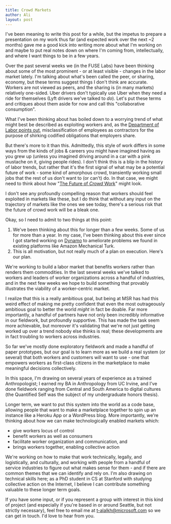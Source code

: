 ```yaml
---
title: Crowd Markets
author: Ali
layout: post
---
```

I've been meaning to write this post for a while, but the impetus to prepare a presentation on my work thus far (and expected work over the next ~2 months) gave me a good kick into writing more about what I'm working on and maybe to put real notes down on where I'm coming from, intellectually, and where I want things to be in a few years.

Over the past several weeks we (in the FUSE Labs) have been thinking about some of the most prominent - or at least visible - changes in the labor market lately. I'm talking about what's been called the peer, or sharing, economy, but these terms suggest things I don't think are accurate. Workers are not viewed as peers, and the sharing is (in many markets) relatively one-sided. Uber drivers don't typically use Uber when they need a ride for themselves (Lyft drivers we've talked to *do*). Let's put these terms and critiques about them aside for now and call this "collaborative consumption".

What I've been thinking about has boiled down to a worrying trend of what might best be described as exploiting workers and, as the [Department of Labor points out][DoL], misclassification of employees as contractors for the purpose of shirking codified obligations that employers share.

But there's more to it than this. Admittedly, this style of work differs in some ways from the kinds of jobs & careers you might have imagined having as you grew up (unless you imagined driving around in a car with a pink mustache on it, giving people rides). I don't think this is a blip in the history of labor trends, but rather that it's the first signal of what may be a potential future of work - some kind of amorphous crowd, transiently working small jobs that the rest of us don't want to (or can't) do. In that case, we might need to think about how "[The Future of *Crowd* Work][future]" might look.

I don't see any profoundly compelling reason that workers should feel exploited in markets like these, but I do think that without any input on the trajectory of markets like the ones we see today, there's a serious risk that the future of crowd work will be a bleak one.

Okay, so I need to admit to two things at this point:

1. We've been thinking about this for longer than a few weeks. Some of us for more than a year. In my case, I've been thinking about this ever since I got started working on [Dynamo][dynamo] to ameliorate problems we found in existing platforms like Amazon Mechanical Turk.
2. This is all motivation, but not really much of a plan on execution. Here's our plan.

We're working to build a labor market that benefits workers rather than renders them commodities. In the last several weeks we've talked to workers and leaders of worker organizations across a handful of industries, and in the next few weeks we hope to build something that provably illustrates the viability of a worker-centric market.

I realize that this is a really ambitious goal, but being at MSR has had this weird effect of making me pretty confident that even the most outrageously ambitious goal to better the world *might* in fact be doable. Far more importantly, a handful of  partners have not only been incredibly informative in our fieldwork, but profoundly supportive. This has made the task seem more achievable, but moreover it's validating that we're not just getting worked up over a trend nobody else thinks is real; these developments are in fact troubling to workers across industries.

So far we've mostly done exploratory fieldwork and made a handful of paper prototypes, but our goal is to learn more as we build a real system (or several) that both workers and customers will want to use - one that empowers workers as first-class citizens in the marketplace to make meaningful decisions collectively.

In this space, I'm drawing on several years of experience as a trained Anthropologist; I earned my BA in Anthropology from UC Irvine, and I've done fieldwork ranging from Central and South America to digital cultures (the Quantified Self was the subject of my undergraduate honors thesis).

Longer term, we want to put this system into the world as a code base, allowing people that want to make a marketplace together to spin up an instance like a Heroku App or a WordPress blog. More importantly, we're thinking about how we can make technologically enabled markets which:

- give workers locus of control
- benefit workers as well as consumers
- facilitate worker organization and communication, and
- brings workers together, enabling collective action

We're working on how to make that work technically, legally, and logistically, and culturally, and working with people from a handful of service industries to figure out what makes sense for them - and if there are common themes that we can identify and rely on. I'm also drawing on technical skills here; as a PhD student in CS at Stanford with studying collective action on the Internet, I believe I can contribute something valuable to these longer term goals.

If you have some input, or if you represent a group with interest in this kind of project (and especially if you're based in or around Seattle, but not strictly necessary), feel free to email me at t-alalkh@microsoft.com so we can get in touch. I'd love to hear from you.

[dynamo]: http://www.wearedynamo.org/
[future]: http://www2.cs.siu.edu/~dche2/files/futureofcrowdwork-cscw2013.pdf
[DoL]: https://s3.amazonaws.com/s3.documentcloud.org/documents/2166621/interpretmisclass.pdf